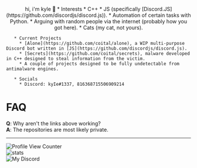 <p align="center">
       hi, i'm kyle 👋
       * Interests
         * C++
         * JS (specifically [Discord.JS](https://github.com/discordjs/discord.js)).
         * Automation of certain tasks with Python.
         * Arguing with random people via the internet (probably how you got here).
         * Cats (my cat, not yours).

       * Current Projects
         * [Alone](https://github.com/coital/alone), a WIP multi-purpose Discord bot written in [JS](https://github.com/discordjs/discord.js).
         * [Secrets](https://github.com/coital/secrets), malware developed in C++ designed to steal information from the victim.
         * A couple of projects designed to be fully undetectable from antimalware engines.

       * Socials
         * Discord: kyIe#1337, 816368715506909214
</p>

<!--
**appendable/appendable** is a ✨ _special_ ✨ repository because its `README.md` (this file) appears on your GitHub profile.-->


  
# FAQ
**Q**: Why aren't the links above working?  
**A**: The repositories are most likely private.

---
![Profile View Counter](https://komarev.com/ghpvc/?username=coital)    
![stats](https://github-readme-stats.vercel.app/api/top-langs/?username=coital&theme=blue-green)   
![My Discord](https://discord-readme-badge.vercel.app/api?id=816368715506909214)

